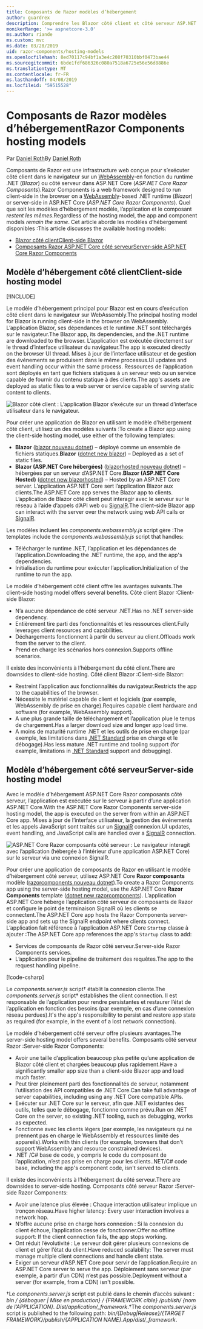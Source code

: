 ```yaml
---
title: Composants de Razor modèles d’hébergement
author: guardrex
description: Comprendre les Blazor côté client et côté serveur ASP.NET Core Razor composants, modèles d’hébergement.
monikerRange: '>= aspnetcore-3.0'
ms.author: riande
ms.custom: mvc
ms.date: 03/28/2019
uid: razor-components/hosting-models
ms.openlocfilehash: 8ed70117c94bf1a3e4c208f70310bbf0473bae44
ms.sourcegitcommit: 6bde1fdf686326c080a7518a6725e56e56d8886e
ms.translationtype: MT
ms.contentlocale: fr-FR
ms.lasthandoff: 04/08/2019
ms.locfileid: "59515528"
---
```

# <a name="razor-components-hosting-models"></a><span data-ttu-id="08a49-103">Composants de Razor modèles d’hébergement</span><span class="sxs-lookup"><span data-stu-id="08a49-103">Razor Components hosting models</span></span>

<span data-ttu-id="08a49-104">Par [Daniel Roth](https://github.com/danroth27)</span><span class="sxs-lookup"><span data-stu-id="08a49-104">By [Daniel Roth](https://github.com/danroth27)</span></span>

<span data-ttu-id="08a49-105">Composants de Razor est une infrastructure web conçue pour s’exécuter côté client dans le navigateur sur un [WebAssembly](http://webassembly.org/)-en fonction du runtime .NET (*Blazor*) ou côté serveur dans ASP.NET Core (*ASP.NET Core Razor Composants*).</span><span class="sxs-lookup"><span data-stu-id="08a49-105">Razor Components is a web framework designed to run client-side in the browser on a [WebAssembly](http://webassembly.org/)-based .NET runtime (*Blazor*) or server-side in ASP.NET Core (*ASP.NET Core Razor Components*).</span></span> <span data-ttu-id="08a49-106">Quel que soit les modèles d’hébergement modèle, l’application et le composant *restent les mêmes*.</span><span class="sxs-lookup"><span data-stu-id="08a49-106">Regardless of the hosting model, the app and component models *remain the same*.</span></span> <span data-ttu-id="08a49-107">Cet article aborde les modèles d’hébergement disponibles :</span><span class="sxs-lookup"><span data-stu-id="08a49-107">This article discusses the available hosting models:</span></span>

* [<span data-ttu-id="08a49-108">Blazor côté client</span><span class="sxs-lookup"><span data-stu-id="08a49-108">Client-side Blazor</span></span>](#client-side-hosting-model)
* [<span data-ttu-id="08a49-109">Composants Razor ASP.NET Core côté serveur</span><span class="sxs-lookup"><span data-stu-id="08a49-109">Server-side ASP.NET Core Razor Components</span></span>](#server-side-hosting-model)

## <a name="client-side-hosting-model"></a><span data-ttu-id="08a49-110">Modèle d’hébergement côté client</span><span class="sxs-lookup"><span data-stu-id="08a49-110">Client-side hosting model</span></span>

[!INCLUDE[](~/includes/razor-components-preview-notice.md)]

<span data-ttu-id="08a49-111">Le modèle d’hébergement principal pour Blazor est en cours d’exécution côté client dans le navigateur sur WebAssembly.</span><span class="sxs-lookup"><span data-stu-id="08a49-111">The principal hosting model for Blazor is running client-side in the browser on WebAssembly.</span></span> <span data-ttu-id="08a49-112">L’application Blazor, ses dépendances et le runtime .NET sont téléchargés sur le navigateur.</span><span class="sxs-lookup"><span data-stu-id="08a49-112">The Blazor app, its dependencies, and the .NET runtime are downloaded to the browser.</span></span> <span data-ttu-id="08a49-113">L’application est exécutée directement sur le thread d’interface utilisateur du navigateur.</span><span class="sxs-lookup"><span data-stu-id="08a49-113">The app is executed directly on the browser UI thread.</span></span> <span data-ttu-id="08a49-114">Mises à jour de l’interface utilisateur et de gestion des événements se produisent dans le même processus.</span><span class="sxs-lookup"><span data-stu-id="08a49-114">UI updates and event handling occur within the same process.</span></span> <span data-ttu-id="08a49-115">Ressources de l’application sont déployés en tant que fichiers statiques à un serveur web ou un service capable de fournir du contenu statique à des clients.</span><span class="sxs-lookup"><span data-stu-id="08a49-115">The app's assets are deployed as static files to a web server or service capable of serving static content to clients.</span></span>

![Blazor côté client : L’application Blazor s’exécute sur un thread d’interface utilisateur dans le navigateur.](hosting-models/_static/client-side.png)

<span data-ttu-id="08a49-117">Pour créer une application de Blazor en utilisant le modèle d’hébergement côté client, utilisez un des modèles suivants :</span><span class="sxs-lookup"><span data-stu-id="08a49-117">To create a Blazor app using the client-side hosting model, use either of the following templates:</span></span>

* <span data-ttu-id="08a49-118">**Blazor** ([blazor nouveau dotnet](/dotnet/core/tools/dotnet-new)) &ndash; déployé comme un ensemble de fichiers statiques.</span><span class="sxs-lookup"><span data-stu-id="08a49-118">**Blazor** ([dotnet new blazor](/dotnet/core/tools/dotnet-new)) &ndash; Deployed as a set of static files.</span></span>
* <span data-ttu-id="08a49-119">**Blazor (ASP.NET Core hébergées)** ([blazorhosted nouveau dotnet](/dotnet/core/tools/dotnet-new)) &ndash; hébergées par un serveur d’ASP.NET Core.</span><span class="sxs-lookup"><span data-stu-id="08a49-119">**Blazor (ASP.NET Core Hosted)** ([dotnet new blazorhosted](/dotnet/core/tools/dotnet-new)) &ndash; Hosted by an ASP.NET Core server.</span></span> <span data-ttu-id="08a49-120">L’application ASP.NET Core sert l’application Blazor aux clients.</span><span class="sxs-lookup"><span data-stu-id="08a49-120">The ASP.NET Core app serves the Blazor app to clients.</span></span> <span data-ttu-id="08a49-121">L’application de Blazor côté client peut interagir avec le serveur sur le réseau à l’aide d’appels d’API web ou [SignalR](xref:signalr/introduction).</span><span class="sxs-lookup"><span data-stu-id="08a49-121">The client-side Blazor app can interact with the server over the network using web API calls or [SignalR](xref:signalr/introduction).</span></span>

<span data-ttu-id="08a49-122">Les modèles incluent les *components.webassembly.js* script gère :</span><span class="sxs-lookup"><span data-stu-id="08a49-122">The templates include the *components.webassembly.js* script that handles:</span></span>

* <span data-ttu-id="08a49-123">Télécharger le runtime .NET, l’application et les dépendances de l’application.</span><span class="sxs-lookup"><span data-stu-id="08a49-123">Downloading the .NET runtime, the app, and the app's dependencies.</span></span>
* <span data-ttu-id="08a49-124">Initialisation du runtime pour exécuter l’application.</span><span class="sxs-lookup"><span data-stu-id="08a49-124">Initialization of the runtime to run the app.</span></span>

<span data-ttu-id="08a49-125">Le modèle d’hébergement côté client offre les avantages suivants.</span><span class="sxs-lookup"><span data-stu-id="08a49-125">The client-side hosting model offers several benefits.</span></span> <span data-ttu-id="08a49-126">Côté client Blazor :</span><span class="sxs-lookup"><span data-stu-id="08a49-126">Client-side Blazor:</span></span>

* <span data-ttu-id="08a49-127">N’a aucune dépendance de côté serveur .NET.</span><span class="sxs-lookup"><span data-stu-id="08a49-127">Has no .NET server-side dependency.</span></span>
* <span data-ttu-id="08a49-128">Entièrement tire parti des fonctionnalités et les ressources client.</span><span class="sxs-lookup"><span data-stu-id="08a49-128">Fully leverages client resources and capabilities.</span></span>
* <span data-ttu-id="08a49-129">Déchargements fonctionnent à partir du serveur au client.</span><span class="sxs-lookup"><span data-stu-id="08a49-129">Offloads work from the server to the client.</span></span>
* <span data-ttu-id="08a49-130">Prend en charge les scénarios hors connexion.</span><span class="sxs-lookup"><span data-stu-id="08a49-130">Supports offline scenarios.</span></span>

<span data-ttu-id="08a49-131">Il existe des inconvénients à l’hébergement du côté client.</span><span class="sxs-lookup"><span data-stu-id="08a49-131">There are downsides to client-side hosting.</span></span> <span data-ttu-id="08a49-132">Côté client Blazor :</span><span class="sxs-lookup"><span data-stu-id="08a49-132">Client-side Blazor:</span></span>

* <span data-ttu-id="08a49-133">Restreint l’application aux fonctionnalités du navigateur.</span><span class="sxs-lookup"><span data-stu-id="08a49-133">Restricts the app to the capabilities of the browser.</span></span>
* <span data-ttu-id="08a49-134">Nécessite le matériel capable de client et logiciels (par exemple, WebAssembly de prise en charge).</span><span class="sxs-lookup"><span data-stu-id="08a49-134">Requires capable client hardware and software (for example, WebAssembly support).</span></span>
* <span data-ttu-id="08a49-135">A une plus grande taille de téléchargement et l’application plue le temps de chargement.</span><span class="sxs-lookup"><span data-stu-id="08a49-135">Has a larger download size and longer app load time.</span></span>
* <span data-ttu-id="08a49-136">A moins de maturité runtime .NET et les outils de prise en charge (par exemple, les limitations dans [.NET Standard](/dotnet/standard/net-standard) prise en charge et le débogage).</span><span class="sxs-lookup"><span data-stu-id="08a49-136">Has less mature .NET runtime and tooling support (for example, limitations in [.NET Standard](/dotnet/standard/net-standard) support and debugging).</span></span>

## <a name="server-side-hosting-model"></a><span data-ttu-id="08a49-137">Modèle d’hébergement côté serveur</span><span class="sxs-lookup"><span data-stu-id="08a49-137">Server-side hosting model</span></span>

<span data-ttu-id="08a49-138">Avec le modèle d’hébergement ASP.NET Core Razor composants côté serveur, l’application est exécutée sur le serveur à partir d’une application ASP.NET Core.</span><span class="sxs-lookup"><span data-stu-id="08a49-138">With the ASP.NET Core Razor Components server-side hosting model, the app is executed on the server from within an ASP.NET Core app.</span></span> <span data-ttu-id="08a49-139">Mises à jour de l’interface utilisateur, la gestion des événements et les appels JavaScript sont traités sur un [SignalR](xref:signalr/introduction) connexion.</span><span class="sxs-lookup"><span data-stu-id="08a49-139">UI updates, event handling, and JavaScript calls are handled over a [SignalR](xref:signalr/introduction) connection.</span></span>

![ASP.NET Core Razor composants côté serveur : Le navigateur interagit avec l’application (hébergée à l’intérieur d’une application ASP.NET Core) sur le serveur via une connexion SignalR.](hosting-models/_static/server-side.png)

<span data-ttu-id="08a49-141">Pour créer une application de composants de Razor en utilisant le modèle d’hébergement côté serveur, utilisez ASP.NET Core **Razor composants** modèle ([razorcomponents nouveau dotnet](/dotnet/core/tools/dotnet-new)).</span><span class="sxs-lookup"><span data-stu-id="08a49-141">To create a Razor Components app using the server-side hosting model, use the ASP.NET Core **Razor Components** template ([dotnet new razorcomponents](/dotnet/core/tools/dotnet-new)).</span></span> <span data-ttu-id="08a49-142">L’application ASP.NET Core héberge l’application côté serveur de composants de Razor et configure le point de terminaison SignalR où les clients se connectent.</span><span class="sxs-lookup"><span data-stu-id="08a49-142">The ASP.NET Core app hosts the Razor Components server-side app and sets up the SignalR endpoint where clients connect.</span></span> <span data-ttu-id="08a49-143">L’application fait référence à l’application ASP.NET Core `Startup` classe à ajouter :</span><span class="sxs-lookup"><span data-stu-id="08a49-143">The ASP.NET Core app references the app's `Startup` class to add:</span></span>

* <span data-ttu-id="08a49-144">Services de composants de Razor côté serveur.</span><span class="sxs-lookup"><span data-stu-id="08a49-144">Server-side Razor Components services.</span></span>
* <span data-ttu-id="08a49-145">L’application pour le pipeline de traitement des requêtes.</span><span class="sxs-lookup"><span data-stu-id="08a49-145">The app to the request handling pipeline.</span></span>

[!code-csharp[](hosting-models/samples_snapshot/Startup.cs?highlight=5,27)]

<span data-ttu-id="08a49-146">Le *components.server.js* script&dagger; établit la connexion cliente.</span><span class="sxs-lookup"><span data-stu-id="08a49-146">The *components.server.js* script&dagger; establishes the client connection.</span></span> <span data-ttu-id="08a49-147">Il est responsable de l’application pour rendre persistantes et restaurer l’état de l’application en fonction des besoins (par exemple, en cas d’une connexion réseau perdues).</span><span class="sxs-lookup"><span data-stu-id="08a49-147">It's the app's responsibility to persist and restore app state as required (for example, in the event of a lost network connection).</span></span>

<span data-ttu-id="08a49-148">Le modèle d’hébergement côté serveur offre plusieurs avantages.</span><span class="sxs-lookup"><span data-stu-id="08a49-148">The server-side hosting model offers several benefits.</span></span> <span data-ttu-id="08a49-149">Composants côté serveur Razor :</span><span class="sxs-lookup"><span data-stu-id="08a49-149">Server-side Razor Components:</span></span>

* <span data-ttu-id="08a49-150">Avoir une taille d’application beaucoup plus petite qu’une application de Blazor côté client et chargées beaucoup plus rapidement.</span><span class="sxs-lookup"><span data-stu-id="08a49-150">Have a significantly smaller app size than a client-side Blazor app and load much faster.</span></span>
* <span data-ttu-id="08a49-151">Peut tirer pleinement parti des fonctionnalités de serveur, notamment l’utilisation des API compatibles de .NET Core.</span><span class="sxs-lookup"><span data-stu-id="08a49-151">Can take full advantage of server capabilities, including using any .NET Core compatible APIs.</span></span>
* <span data-ttu-id="08a49-152">Exécuter sur .NET Core sur le serveur, afin que .NET existantes des outils, telles que le débogage, fonctionne comme prévu.</span><span class="sxs-lookup"><span data-stu-id="08a49-152">Run on .NET Core on the server, so existing .NET tooling, such as debugging, works as expected.</span></span>
* <span data-ttu-id="08a49-153">Fonctionne avec les clients légers (par exemple, les navigateurs qui ne prennent pas en charge le WebAssembly et ressources limité des appareils).</span><span class="sxs-lookup"><span data-stu-id="08a49-153">Works with thin clients (for example, browsers that don't support WebAssembly and resource constrained devices).</span></span>
* <span data-ttu-id="08a49-154">.NET /C# base de code, y compris le code du composant de l’application, n’est pas prise en charge pour les clients.</span><span class="sxs-lookup"><span data-stu-id="08a49-154">.NET/C# code base, including the app's component code, isn't served to clients.</span></span>

<span data-ttu-id="08a49-155">Il existe des inconvénients à l’hébergement du côté serveur.</span><span class="sxs-lookup"><span data-stu-id="08a49-155">There are downsides to server-side hosting.</span></span> <span data-ttu-id="08a49-156">Composants côté serveur Razor :</span><span class="sxs-lookup"><span data-stu-id="08a49-156">Server-side Razor Components:</span></span>

* <span data-ttu-id="08a49-157">Avoir une latence plus élevée : Chaque interaction utilisateur implique un tronçon réseau.</span><span class="sxs-lookup"><span data-stu-id="08a49-157">Have higher latency: Every user interaction involves a network hop.</span></span>
* <span data-ttu-id="08a49-158">N’offre aucune prise en charge hors connexion : Si la connexion du client échoue, l’application cesse de fonctionner.</span><span class="sxs-lookup"><span data-stu-id="08a49-158">Offer no offline support: If the client connection fails, the app stops working.</span></span>
* <span data-ttu-id="08a49-159">Ont réduit l’évolutivité : Le serveur doit gérer plusieurs connexions de client et gérer l’état du client.</span><span class="sxs-lookup"><span data-stu-id="08a49-159">Have reduced scalability: The server must manage multiple client connections and handle client state.</span></span>
* <span data-ttu-id="08a49-160">Exiger un serveur d’ASP.NET Core pour servir de l’application.</span><span class="sxs-lookup"><span data-stu-id="08a49-160">Require an ASP.NET Core server to serve the app.</span></span> <span data-ttu-id="08a49-161">Déploiement sans serveur (par exemple, à partir d’un CDN) n’est pas possible.</span><span class="sxs-lookup"><span data-stu-id="08a49-161">Deployment without a server (for example, from a CDN) isn't possible.</span></span>

<span data-ttu-id="08a49-162">&dagger;Le *components.server.js* script est publié dans le chemin d’accès suivant : *bin / {déboguer | Mise en production} / {FRAMEWORK cible} /publish/ {nom de l’APPLICATION}. Dist/application/_framework*.</span><span class="sxs-lookup"><span data-stu-id="08a49-162">&dagger;The *components.server.js* script is published to the following path: *bin/{Debug|Release}/{TARGET FRAMEWORK}/publish/{APPLICATION NAME}.App/dist/_framework*.</span></span>
